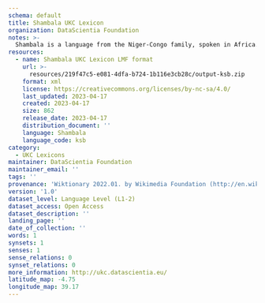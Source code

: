 ```yaml
---
schema: default
title: Shambala UKC Lexicon
organization: DataScientia Foundation
notes: >-
  Shambala is a language from the Niger-Congo family, spoken in Africa. The UKC Lexicon of Shambala is represented as a lexico-semantic network. It consists of words, word senses, synsets, as well as sense-level and synset-level relationships.
resources:
  - name: Shambala UKC Lexicon LMF format
    url: >-
      resources/219f47c5-e081-4dfa-b724-1b116e3cb28c/output-ksb.zip
    format: xml
    license: https://creativecommons.org/licenses/by-nc-sa/4.0/
    last_updated: 2023-04-17
    created: 2023-04-17
    size: 862
    release_date: 2023-04-17
    distribution_document: ''
    language: Shambala
    language_code: ksb
category:
  - UKC Lexicons
maintainer: DataScientia Foundation
maintainer_email: ''
tags: ''
provenance: 'Wiktionary 2022.01. by Wikimedia Foundation (http://en.wiktionary.org); KinDiv: Kinship Diversity 1.0 by Temuulen Khishigsuren (http://ukc.disi.unitn.it/index.php/kinship/); Princeton WordNet 2.1 by Princeton University (https://wordnet.princeton.edu)'
version: '1.0'
dataset_level: Language Level (L1-2)
dataset_access: Open Access
dataset_description: ''
landing_page: ''
date_of_collection: ''
words: 1
synsets: 1
senses: 1
sense_relations: 0
synset_relations: 0
more_information: http://ukc.datascientia.eu/
latitude_map: -4.75
longitude_map: 39.17
---
```


